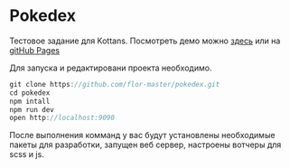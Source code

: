 # Pokedex
Тестовое задание для Kottans.
Посмотреть демо можно [здесь](http://pokedex.flor-master.com) или на [gitHub Pages](http://flor-master.github.io/pokedex/dist/)

Для запуска и редактировани проекта необходимо.
```javascript
git clone https://github.com/flor-master/pokedex.git
cd pokedex
npm intall
npm run dev
open http://localhost:9090
```

После выполнения комманд у вас будут установлены необходимые пакеты для разработки, запущен веб сервер, настроены вотчеры для scss и js.
